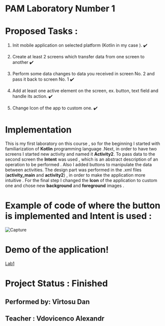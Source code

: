 # PAM Laboratory Number 1

# Proposed Tasks :

1) Init mobile application on selected platform (Kotlin in my case ). :heavy_check_mark:

2) Create at least 2 screens which transfer data from one screen to another :heavy_check_mark: 

3) Perform some data changes to data you received in screen No. 2 and pass it back to screen No. 1 :heavy_check_mark:

4) Add at least one active element on the screen, ex. button, text field and handle its action. :heavy_check_mark:

5) Change Icon of the app to custom one. :heavy_check_mark:

# Implementation 
This is my first laboratory on this course , so for the beginning I started with familiarization of **Kotlin** programming language .Next, in order to have two screens I started
new activity and named it **Activity2**. To pass data to the second screen the **Intent** was used , which is an abstract description of an operation to be performed . Also I
added buttons to manipulate the data between activities. The design part was performed in the .xml files (**activity_main** and **activity2**) , in order to make the application
more intuitive . For the final step I changed the **Icon** of the application to custom one and chose new **background** and **foreground** images .

# Example of code of where the button is implemented and Intent is used :

![Capture](https://user-images.githubusercontent.com/45829623/106762859-ea4f4080-663e-11eb-92d8-3f6655263474.PNG)

# Demo of the application!

[Lab1](https://user-images.githubusercontent.com/45829623/106762901-faffb680-663e-11eb-8785-a8462d4d6828.gif)

# Project Status : Finished 

## Performed by: Vîrtosu Dan
## Teacher     : Vdovicenco Alexandr
